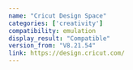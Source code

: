 ```yaml
---
name: "Cricut Design Space"
categories: ['creativity']
compatibility: emulation
display_result: "Compatible"
version_from: "V8.21.54"
link: https://design.cricut.com/
---
```


